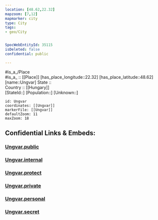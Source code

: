 ```yaml
---
location: [48.62,22.32] 
mapzoom: [7,12] 
mapmarker: city 
type: City
tags:
- geo/City


SpocWebEntityId: 35115
isDeleted: false
confidential: public

---
```

#is_a_/Place  
#is_a_ :: [[Place]] 
[has_place_longitude::22.32] 
[has_place_latitude::48.62] 
[name::Ungvar] 
State ::  
Country :: [[Hungary]]  
[StateId::] 
[Population::] 
[Unknown::] 


```leaflet
id: Ungvar
coordinates: [[Ungvar]] 
markerFile: [[Ungvar]] 
defaultZoom: 11 
maxZoom: 18
```


## Confidential Links & Embeds: 

### [Ungvar.public](/_public/\Earth\Continent\Europe\Europe~East\Ukraine\Regions~Ukraine\Transcarpathia\CityUngvar.public.md) 

### [Ungvar.internal](/_internal/\Earth\Continent\Europe\Europe~East\Ukraine\Regions~Ukraine\Transcarpathia\CityUngvar.internal.md) 

### [Ungvar.protect](/_protect/\Earth\Continent\Europe\Europe~East\Ukraine\Regions~Ukraine\Transcarpathia\CityUngvar.protect.md) 

### [Ungvar.private](/_private/\Earth\Continent\Europe\Europe~East\Ukraine\Regions~Ukraine\Transcarpathia\CityUngvar.private.md) 

### [Ungvar.personal](/_personal/\Earth\Continent\Europe\Europe~East\Ukraine\Regions~Ukraine\Transcarpathia\CityUngvar.personal.md) 

### [Ungvar.secret](/_secret/\Earth\Continent\Europe\Europe~East\Ukraine\Regions~Ukraine\Transcarpathia\CityUngvar.secret.md)

